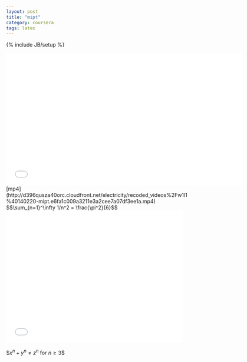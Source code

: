 ```yaml
---
layout: post
title: "mipt"
category: coursera
tags: latex 
---
```

{% include JB/setup %}


<div class="embed-container">
   <iframe
	src="//www.youtube.com/embed/e7_xpDbYgXs"
	width="640" height="360" 
    frameborder="0">&nbsp;</iframe>
</div>
[mp4](http://d396qusza40orc.cloudfront.net/electricity/recoded_videos%2Fw1l1%40140220-mipt.e6fa1c009a3211e3a2cee7a07df3ee1a.mp4)
$$\sum_{n=1}^\infty 1/n^2 = \frac{\pi^2}{6}$$
<iframe width="480" height="360" src="//www.youtube.com/embed/6QPDNiyUF5g" frameborder="0">&nbsp;</iframe>

$$x^{n}+y^{n} \neq z^{n}$ for $n \geq 3$$